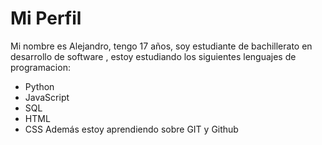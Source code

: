 # Mi Perfil
Mi nombre es Alejandro,  tengo 17 años, soy estudiante de bachillerato en desarrollo de software , estoy estudiando los siguientes lenguajes de programacion:
- Python
- JavaScript
- SQL
- HTML
- CSS
Además estoy aprendiendo sobre GIT y Github

